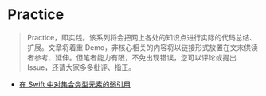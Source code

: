 # Practice

> Practice，即实践。该系列将会把网上各处的知识点进行实际的代码总结、扩展。文章将着重 Demo，非核心相关的内容将以链接形式放置在文末供读者参考、延伸。但笔者能力有限，不免出现错误，您可以评论或提出 Issue，还请大家多多批评、指正。

- [在 Swift 中对集合类型元素的弱引用](./Weakly_Collections)
